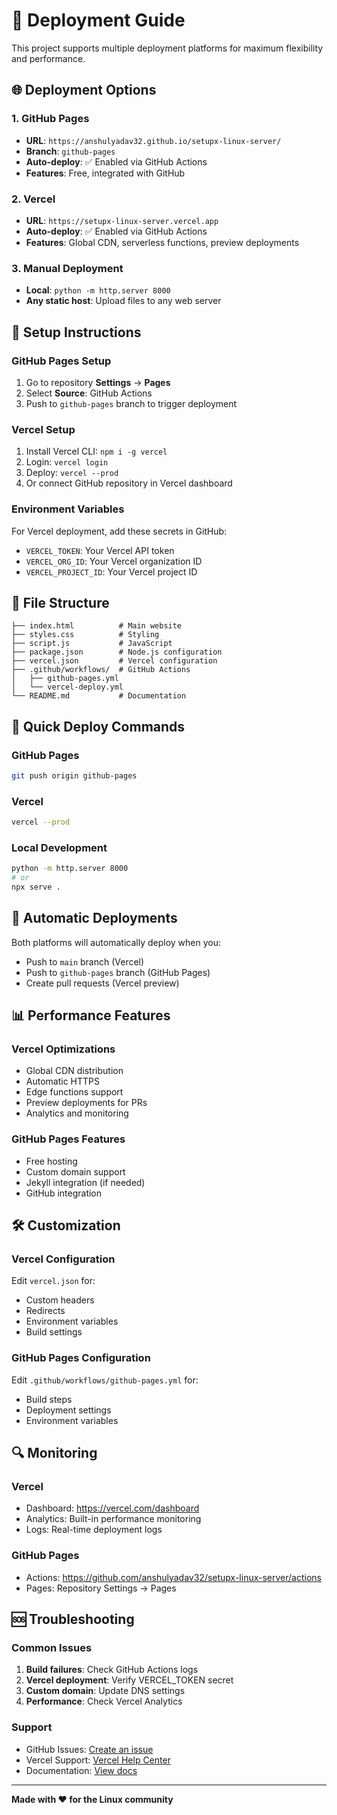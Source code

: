 # 🚀 Deployment Guide

This project supports multiple deployment platforms for maximum flexibility and performance.

## 🌐 Deployment Options

### 1. GitHub Pages
- **URL**: `https://anshulyadav32.github.io/setupx-linux-server/`
- **Branch**: `github-pages`
- **Auto-deploy**: ✅ Enabled via GitHub Actions
- **Features**: Free, integrated with GitHub

### 2. Vercel
- **URL**: `https://setupx-linux-server.vercel.app`
- **Auto-deploy**: ✅ Enabled via GitHub Actions
- **Features**: Global CDN, serverless functions, preview deployments

### 3. Manual Deployment
- **Local**: `python -m http.server 8000`
- **Any static host**: Upload files to any web server

## 🔧 Setup Instructions

### GitHub Pages Setup
1. Go to repository **Settings** → **Pages**
2. Select **Source**: GitHub Actions
3. Push to `github-pages` branch to trigger deployment

### Vercel Setup
1. Install Vercel CLI: `npm i -g vercel`
2. Login: `vercel login`
3. Deploy: `vercel --prod`
4. Or connect GitHub repository in Vercel dashboard

### Environment Variables
For Vercel deployment, add these secrets in GitHub:
- `VERCEL_TOKEN`: Your Vercel API token
- `VERCEL_ORG_ID`: Your Vercel organization ID
- `VERCEL_PROJECT_ID`: Your Vercel project ID

## 📁 File Structure
```
├── index.html          # Main website
├── styles.css          # Styling
├── script.js           # JavaScript
├── package.json        # Node.js configuration
├── vercel.json         # Vercel configuration
├── .github/workflows/  # GitHub Actions
│   ├── github-pages.yml
│   └── vercel-deploy.yml
└── README.md           # Documentation
```

## 🚀 Quick Deploy Commands

### GitHub Pages
```bash
git push origin github-pages
```

### Vercel
```bash
vercel --prod
```

### Local Development
```bash
python -m http.server 8000
# or
npx serve .
```

## 🔄 Automatic Deployments

Both platforms will automatically deploy when you:
- Push to `main` branch (Vercel)
- Push to `github-pages` branch (GitHub Pages)
- Create pull requests (Vercel preview)

## 📊 Performance Features

### Vercel Optimizations
- Global CDN distribution
- Automatic HTTPS
- Edge functions support
- Preview deployments for PRs
- Analytics and monitoring

### GitHub Pages Features
- Free hosting
- Custom domain support
- Jekyll integration (if needed)
- GitHub integration

## 🛠️ Customization

### Vercel Configuration
Edit `vercel.json` for:
- Custom headers
- Redirects
- Environment variables
- Build settings

### GitHub Pages Configuration
Edit `.github/workflows/github-pages.yml` for:
- Build steps
- Deployment settings
- Environment variables

## 🔍 Monitoring

### Vercel
- Dashboard: https://vercel.com/dashboard
- Analytics: Built-in performance monitoring
- Logs: Real-time deployment logs

### GitHub Pages
- Actions: https://github.com/anshulyadav32/setupx-linux-server/actions
- Pages: Repository Settings → Pages

## 🆘 Troubleshooting

### Common Issues
1. **Build failures**: Check GitHub Actions logs
2. **Vercel deployment**: Verify VERCEL_TOKEN secret
3. **Custom domain**: Update DNS settings
4. **Performance**: Check Vercel Analytics

### Support
- GitHub Issues: [Create an issue](https://github.com/anshulyadav32/setupx-linux-server/issues)
- Vercel Support: [Vercel Help Center](https://vercel.com/help)
- Documentation: [View docs](https://github.com/anshulyadav32/setupx-linux-server/tree/main/docs)

---

**Made with ❤️ for the Linux community**
